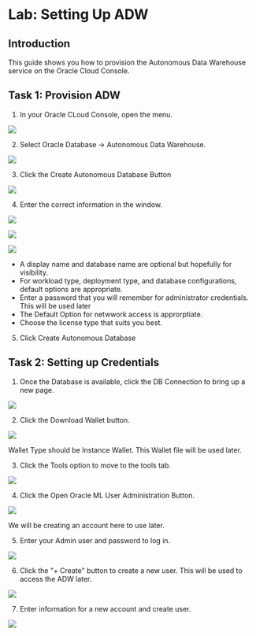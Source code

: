 # Lab: Setting Up ADW

## Introduction

This guide shows you how to provision the Autonomous Data Warehouse service on the Oracle Cloud Console.


## Task 1: Provision ADW

1. In your Oracle CLoud Console, open the menu.

![](./images/openmenu.png)

2. Select Oracle Database -> Autonomous Data Warehouse.

![](./images/selectdatabase.png)

3. Click the Create Autonomous Database Button

![](./images/createdbbutton.png)

4. Enter the correct information in the window.

![](./images/createdbpage1.png)

![](./images/createdbpage2.png)

![](./images/createdbpage3.png)

- A display name and database name are optional but hopefully for visibility.
- For workload type, deployment type, and database configurations, default options are appropriate.
- Enter a password that you will remember for administrator credentials. This will be used later
- The Default Option for netwwork access is approrptiate.
- Choose the license type that suits you best.

5. Click Create Autonomous Database


## Task 2: Setting up Credentials

1. Once the Database is available, click the DB Connection to bring up a new page.

![](./images/dbconnectionbutton.png)

2. Click the Download Wallet button.

![](./images/dbconnectionpage.png)

Wallet Type should be Instance Wallet.
This Wallet file will be used later.

3. Click the Tools option to move to the tools tab.

![](./images/dbtoolsbutton.png)

4. Click the Open Oracle ML User Administration Button.

![](./images/dbtoolspage.png)

We will be creating an account here to use later.

5. Enter your Admin user and password to log in.

![](./images/omlsignin.png)

6. Click the "+ Create" button to create a new user. This will be used to access the ADW later.

![](./images/createuserbutton.png)

7. Enter information for a new account and create user.

![](./images/createuserpage.png)
